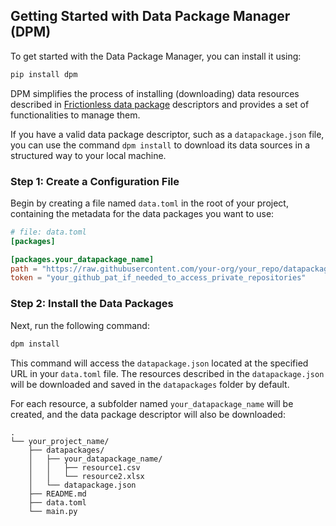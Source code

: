 ## Getting Started with Data Package Manager (DPM)

To get started with the Data Package Manager, you can install it using:

```bash
pip install dpm
```

DPM simplifies the process of installing (downloading) data resources described in [Frictionless data package](https://specs.frictionlessdata.io/data-package/) descriptors and provides a set of functionalities to manage them.

If you have a valid data package descriptor, such as a `datapackage.json` file, you can use the command `dpm install` to download its data sources in a structured way to your local machine.

### Step 1: Create a Configuration File

Begin by creating a file named `data.toml` in the root of your project, containing the metadata for the data packages you want to use:

```toml
# file: data.toml
[packages]

[packages.your_datapackage_name]
path = "https://raw.githubusercontent.com/your-org/your_repo/datapackage.json"
token = "your_github_pat_if_needed_to_access_private_repositories"
```

### Step 2: Install the Data Packages

Next, run the following command:

```bash
dpm install
```

This command will access the `datapackage.json` located at the specified URL in your `data.toml` file. The resources described in the `datapackage.json` will be downloaded and saved in the `datapackages` folder by default.

For each resource, a subfolder named `your_datapackage_name` will be created, and the data package descriptor will also be downloaded:

```plaintext
.
└── your_project_name/
    ├── datapackages/
    │   ├── your_datapackage_name/
    │   │   ├── resource1.csv
    │   │   └── resource2.xlsx
    │   └── datapackage.json
    ├── README.md
    ├── data.toml
    └── main.py
```
